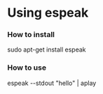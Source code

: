 # Using espeak #

### How to install ###

sudo apt-get install espeak

### How to use

espeak --stdout "hello" | aplay
